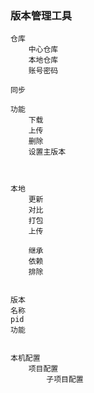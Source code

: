 ### 版本管理工具
    仓库
        中心仓库
        本地仓库
        账号密码
        
    同步
    
    功能
        下载
        上传
        删除
        设置主版本
        
        
        
    本地
        更新
        对比
        打包
        上传
        
        继承
        依赖
        排除
        
        
    版本
    名称
    pid
    功能
        
        
    本机配置
        项目配置
            子项目配置        

